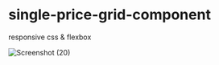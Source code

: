 # single-price-grid-component
responsive css &amp; flexbox

![Screenshot (20)](https://user-images.githubusercontent.com/71195337/104780986-a6f46700-574f-11eb-981b-2cb2dd7bbb30.png)
